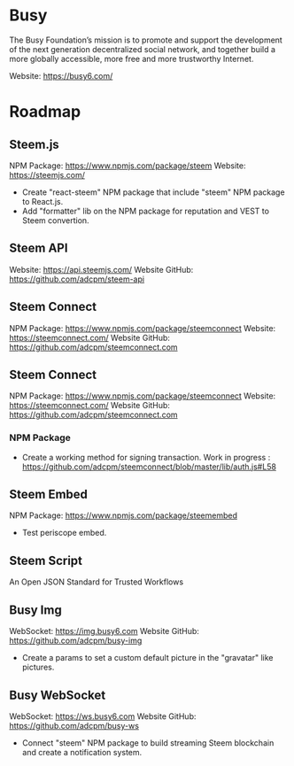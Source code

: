 # Busy
The Busy Foundation’s mission is to promote and support the development of the next generation decentralized social network, and together build a more globally accessible, more free and more trustworthy Internet.

Website: https://busy6.com/

# Roadmap

## Steem.js
NPM Package: https://www.npmjs.com/package/steem
Website: https://steemjs.com/
- Create "react-steem" NPM package that include "steem" NPM package to React.js.
- Add "formatter" lib on the NPM package for reputation and VEST to Steem convertion.

## Steem API
Website: https://api.steemjs.com/
Website GitHub: https://github.com/adcpm/steem-api

## Steem Connect
NPM Package: https://www.npmjs.com/package/steemconnect
Website: https://steemconnect.com/
Website GitHub: https://github.com/adcpm/steemconnect.com

## Steem Connect
NPM Package: https://www.npmjs.com/package/steemconnect
Website: https://steemconnect.com/
Website GitHub: https://github.com/adcpm/steemconnect.com

### NPM Package
- Create a working method for signing transaction. Work in progress : https://github.com/adcpm/steemconnect/blob/master/lib/auth.js#L58

## Steem Embed
NPM Package: https://www.npmjs.com/package/steemembed
- Test periscope embed.

## Steem Script
An Open JSON Standard for Trusted Workflows

## Busy Img
WebSocket: https://img.busy6.com
Website GitHub: https://github.com/adcpm/busy-img
- Create a params to set a custom default picture in the "gravatar" like pictures.

## Busy WebSocket
WebSocket: https://ws.busy6.com
Website GitHub: https://github.com/adcpm/busy-ws
- Connect "steem" NPM package to build streaming Steem blockchain and create a notification system.